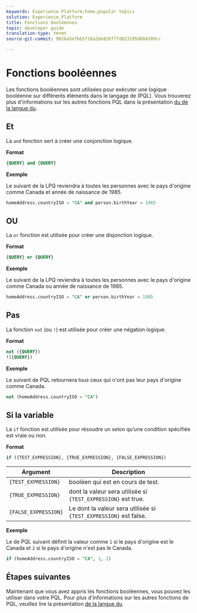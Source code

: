```yaml
---
keywords: Experience Platform;home;popular topics
solution: Experience Platform
title: Fonctions booléennes
topic: developer guide
translation-type: tm+mt
source-git-commit: 902ba5efbb5f18a2de826fffd023195d804309cc

---
```



# Fonctions booléennes

Les fonctions booléennes sont utilisées pour exécuter une logique booléenne sur différents éléments dans le langage  de (PQL).  Vous trouverez plus d&#39;informations sur les autres fonctions PQL dans la présentation [du de la langue  du](./overview.md).

## Et

La `and` fonction sert à créer une conjonction logique.

**Format**

```sql
{QUERY} and {QUERY}
```

**Exemple**

Le suivant de la LPQ reviendra à toutes les personnes avec le pays d&#39;origine comme Canada et année de naissance de 1985.

```sql
homeAddress.countryISO = "CA" and person.birthYear = 1985
```

## OU

La `or` fonction est utilisée pour créer une disjonction logique.

**Format**

```sql
{QUERY} or {QUERY}
```

**Exemple**

Le suivant de la LPQ reviendra à toutes les personnes avec le pays d&#39;origine comme Canada ou année de naissance de 1985.

```sql
homeAddress.countryISO = "CA" or person.birthYear = 1985
```

## Pas

La fonction `not` (ou `!`) est utilisée pour créer une négation logique.

**Format**

```sql
not ({QUERY})
!({QUERY})
```

**Exemple**

Le suivant de PQL  retournera tous ceux qui n&#39;ont pas leur pays d&#39;origine comme Canada.

```sql
not (homeAddress.countryISO = "CA")
```

## Si la variable

La `if` fonction est utilisée pour résoudre un   selon qu’une condition spécifiée est vraie ou non.

**Format**

```sql
if ({TEST_EXPRESSION}, {TRUE_EXPRESSION}, {FALSE_EXPRESSION})
```

| Argument | Description |
| --------- | ----------- |
| `{TEST_EXPRESSION}` | booléen  qui est en cours de test. |
| `{TRUE_EXPRESSION}` |   dont la valeur sera utilisée si `{TEST_EXPRESSION}` est true. |
| `{FALSE_EXPRESSION}` | Le   dont la valeur sera utilisée si `{TEST_EXPRESSION}` est false. |

**Exemple**

Le de PQL suivant définit la valeur comme `1` si le pays d&#39;origine est le Canada et `2` si le pays d&#39;origine n&#39;est pas le Canada.

```sql
if (homeAddress.countryISO = "CA", 1, 2)
```

## Étapes suivantes

Maintenant que vous avez appris les fonctions booléennes, vous pouvez les utiliser dans votre  PQL. Pour plus d&#39;informations sur les autres fonctions de PQL, veuillez lire la présentation [de la langue du](./overview.md).
